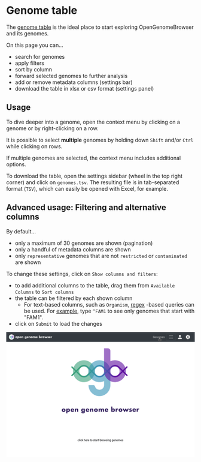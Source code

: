 <link rel="shortcut icon" type="image/svg+xml" href="/favicon.svg">

# Genome table

The [genome table](https://opengenomebrowser.bioinformatics.unibe.ch/genomes) is the ideal place to start exploring OpenGenomeBrowser and its
genomes.

On this page you can...

- search for genomes
- apply filters
- sort by column
- forward selected genomes to further analysis
- add or remove metadata columns (settings bar)
- download the table in xlsx or csv format (settings panel)

## Usage

To dive deeper into a genome, open the context menu by clicking on a genome or by right-clicking on a row.

It is possible to select **multiple** genomes by holding down `Shift` and/or `Ctrl` while clicking on rows.

If multiple genomes are selected, the context menu includes additional options.

To download the table, open the settings sidebar (wheel in the top right corner) and click on `genomes.tsv`. The resulting file is in tab-separated
format (`TSV`), which can easily be opened with Excel, for example.

## Advanced usage: Filtering and alternative columns

By default...

- only a maximum of 30 genomes are shown (pagination)
- only a handful of metadata columns are shown
- only `representative` genomes that are not `restricted` or `contaminated` are shown

To change these settings, click on `Show columns and filters`:

- to add additional columns to the table, drag them from `Available Columns` to `Sort columns`
- the table can be filtered by each shown column
    - For text-based columns, such as `Organism`, [regex](https://regex101.com/) -based queries can be used.
      For [example](https://opengenomebrowser.bioinformatics.unibe.ch/genomes/?organism=^FAM1), type `^FAM1` to see only genomes
      that start with "FAM1".
- click on `Submit` to load the changes

![genome table demo](../media/genomes.apng)
